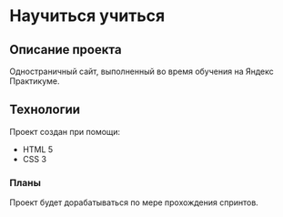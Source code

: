 # Научиться учиться
## Описание проекта
Одностраничный сайт, выполненный во время обучения на Яндекс Практикуме.
## Технологии
Проект создан при помощи:
* HTML 5
* CSS 3
### Планы
Проект будет дорабатываться по мере прохождения спринтов.

